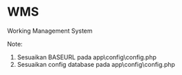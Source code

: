 # WMS
Working Management System


Note: 

1. Sesuaikan BASEURL pada app\config\config.php
2. Sesuaikan config database pada app\config\config.php
